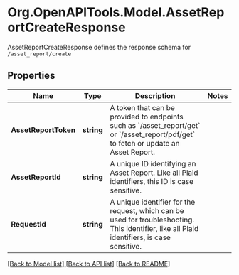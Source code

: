 # Org.OpenAPITools.Model.AssetReportCreateResponse
AssetReportCreateResponse defines the response schema for `/asset_report/create`

## Properties

Name | Type | Description | Notes
------------ | ------------- | ------------- | -------------
**AssetReportToken** | **string** | A token that can be provided to endpoints such as &#x60;/asset_report/get&#x60; or &#x60;/asset_report/pdf/get&#x60; to fetch or update an Asset Report. | 
**AssetReportId** | **string** | A unique ID identifying an Asset Report. Like all Plaid identifiers, this ID is case sensitive. | 
**RequestId** | **string** | A unique identifier for the request, which can be used for troubleshooting. This identifier, like all Plaid identifiers, is case sensitive. | 

[[Back to Model list]](../README.md#documentation-for-models) [[Back to API list]](../README.md#documentation-for-api-endpoints) [[Back to README]](../README.md)

